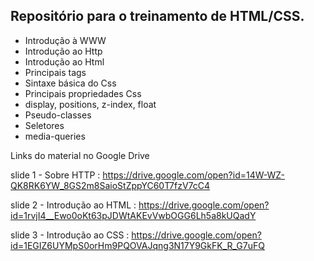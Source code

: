 ## Repositório para o treinamento de HTML/CSS.

* Introdução à WWW
* Introdução ao Http
* Introdução ao Html
* Principais tags
* Sintaxe básica do Css
* Principais propriedades Css
* display, positions, z-index, float
* Pseudo-classes
* Seletores
* media-queries

Links do material no Google Drive

slide 1 - Sobre HTTP : https://drive.google.com/open?id=14W-WZ-QK8RK6YW_8GS2m8SaioStZppYC60T7fzV7cC4

slide 2 - Introdução ao HTML : https://drive.google.com/open?id=1rvjI4__Ewo0oKt63pJDWtAKEvVwbOGG6Lh5a8kUQadY

slide 3 - Introdução ao CSS : https://drive.google.com/open?id=1EGIZ6UYMpS0orHm9PQOVAJqng3N17Y9GkFK_R_G7uFQ
